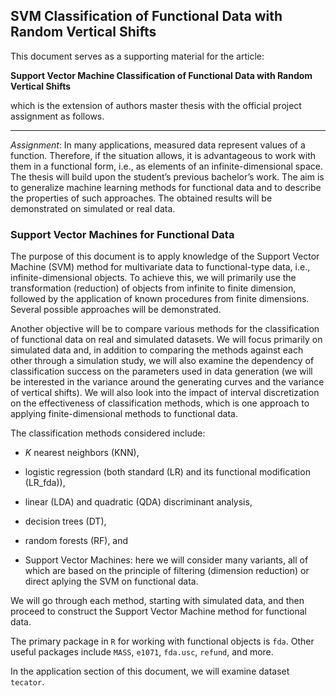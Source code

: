 ## SVM Classification of Functional Data with Random Vertical Shifts

This document serves as a supporting material for the article:

**Support Vector Machine Classification of Functional Data with Random Vertical Shifts**

which is the extension of authors master thesis with the official project assignment as follows.

---

*Assignment*: In many applications, measured data represent values of a function. Therefore, if the situation allows, it is advantageous to work with them in a functional form, i.e., as elements of an infinite-dimensional space. The thesis will build upon the student’s previous bachelor’s work. The aim is to generalize machine learning methods for functional data and to describe the properties of such approaches. The obtained results will be demonstrated on simulated or real data.

### Support Vector Machines for Functional Data

The purpose of this document is to apply knowledge of the Support Vector Machine (SVM) method for multivariate data to functional-type data, i.e., infinite-dimensional objects. To achieve this, we will primarily use the transformation (reduction) of objects from infinite to finite dimension, followed by the application of known procedures from finite dimensions. Several possible approaches will be demonstrated.

Another objective will be to compare various methods for the classification of functional data on real and simulated datasets. We will focus primarily on simulated data and, in addition to comparing the methods against each other through a simulation study, we will also examine the dependency of classification success on the parameters used in data generation (we will be interested in the variance around the generating curves and the variance of vertical shifts). We will also look into the impact of interval discretization on the effectiveness of classification methods, which is one approach to applying finite-dimensional methods to functional data.

The classification methods considered include:

  - $K$ nearest neighbors (KNN),

  - logistic regression (both standard (LR) and its functional modification (LR_fda)),

  - linear (LDA) and quadratic (QDA) discriminant analysis,

  - decision trees (DT),

  - random forests (RF), and

  - Support Vector Machines: here we will consider many variants, all of which are based on the principle of filtering (dimension reduction) or direct aplying the SVM on functional data.

We will go through each method, starting with simulated data, and then proceed to construct the Support Vector Machine method for functional data.

The primary package in `R` for working with functional objects is `fda`. Other useful packages include `MASS`, `e1071`, `fda.usc`, `refund`, and more.

In the application section of this document, we will examine dataset `tecator`. 
